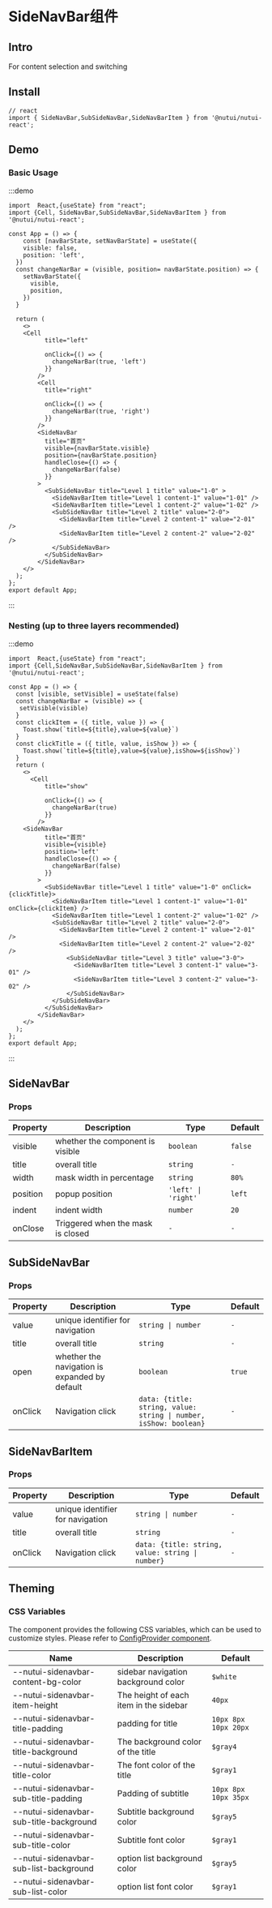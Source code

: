 # SideNavBar组件

## Intro

For content selection and switching

## Install

```tsx
// react
import { SideNavBar,SubSideNavBar,SideNavBarItem } from '@nutui/nutui-react';
```

## Demo

### Basic Usage

:::demo

```tsx
import  React,{useState} from "react";
import {Cell, SideNavBar,SubSideNavBar,SideNavBarItem } from '@nutui/nutui-react';

const App = () => {
    const [navBarState, setNavBarState] = useState({
    visible: false,
    position: 'left',
  })
  const changeNarBar = (visible, position= navBarState.position) => {
    setNavBarState({
      visible,
      position,
    })
  }
 
  return ( 
    <>   
    <Cell
          title="left"
          
          onClick={() => {
            changeNarBar(true, 'left')
          }}
        />
        <Cell
          title="right"
          
          onClick={() => {
            changeNarBar(true, 'right')
          }}
        />
        <SideNavBar
          title="首页"
          visible={navBarState.visible}
          position={navBarState.position}
          handleClose={() => {
            changeNarBar(false)
          }}
        >
          <SubSideNavBar title="Level 1 title" value="1-0" >
            <SideNavBarItem title="Level 1 content-1" value="1-01" />
            <SideNavBarItem title="Level 1 content-2" value="1-02" />
            <SubSideNavBar title="Level 2 title" value="2-0">
              <SideNavBarItem title="Level 2 content-1" value="2-01" />
              <SideNavBarItem title="Level 2 content-2" value="2-02" />
            </SubSideNavBar>
          </SubSideNavBar>
        </SideNavBar>
    </>
  );
};  
export default App;

```

:::

### Nesting (up to three layers recommended)

:::demo

```tsx
import  React,{useState} from "react";
import {Cell,SideNavBar,SubSideNavBar,SideNavBarItem } from '@nutui/nutui-react';

const App = () => {
  const [visible, setVisible] = useState(false)
  const changeNarBar = (visible) => {
   setVisible(visible)
  }
  const clickItem = ({ title, value }) => {
    Toast.show(`title=${title},value=${value}`)
  }
  const clickTitle = ({ title, value, isShow }) => {
    Toast.show(`title=${title},value=${value},isShow=${isShow}`)
  }
  return ( 
    <>  
      <Cell
          title="show"
          
          onClick={() => {
            changeNarBar(true)
          }}
        /> 
    <SideNavBar
          title="首页"
          visible={visible}
          position='left'
          handleClose={() => {
            changeNarBar(false)
          }}
        >
          <SubSideNavBar title="Level 1 title" value="1-0" onClick={clickTitle}>
            <SideNavBarItem title="Level 1 content-1" value="1-01" onClick={clickItem} />
            <SideNavBarItem title="Level 1 content-2" value="1-02" />
            <SubSideNavBar title="Level 2 title" value="2-0">
              <SideNavBarItem title="Level 2 content-1" value="2-01" />
              <SideNavBarItem title="Level 2 content-2" value="2-02" />
                <SubSideNavBar title="Level 3 title" value="3-0">
                  <SideNavBarItem title="Level 3 content-1" value="3-01" />
                  <SideNavBarItem title="Level 3 content-2" value="3-02" />
                </SubSideNavBar>
            </SubSideNavBar>
          </SubSideNavBar>
        </SideNavBar>
    </>
  );
};  
export default App;

```

:::

## SideNavBar

### Props

| Property | Description | Type | Default |
| --- | --- | --- | --- |
| visible | whether the component is visible | `boolean` | `false` |
| title | overall title | `string` | `-` |
| width | mask width in percentage | `string` | `80%` |
| position | popup position | `'left' \| 'right'` | `left` |
| indent | indent width | `number` | `20` |
| onClose | Triggered when the mask is closed | `-` | `-` |

## SubSideNavBar

### Props

| Property | Description | Type | Default |
| --- | --- | --- | --- |
| value | unique identifier for navigation | `string \| number` | `-` |
| title | overall title | `string` | `-` |
| open | whether the navigation is expanded by default | `boolean` | `true` |
| onClick | Navigation click | `data: {title: string, value: string \| number, isShow: boolean}` | `-` |

## SideNavBarItem

### Props

| Property | Description | Type | Default |
| --- | --- | --- | --- |
| value | unique identifier for navigation | `string \| number` | `-` |
| title | overall title | `string` | `-` |
| onClick | Navigation click | `data: {title: string, value: string \| number}` | `-` |
## Theming

### CSS Variables

The component provides the following CSS variables, which can be used to customize styles. Please refer to [ConfigProvider component](#/en-US/component/configprovider).

| Name | Description | Default |
| --- | --- | --- |
| \--nutui-sidenavbar-content-bg-color | sidebar navigation background color | `$white` |
| \--nutui-sidenavbar-item-height | The height of each item in the sidebar | `40px` |
| \--nutui-sidenavbar-title-padding | padding for title | `10px 8px 10px 20px` |
| \--nutui-sidenavbar-title-background | The background color of the title | `$gray4` |
| \--nutui-sidenavbar-title-color | The font color of the title | `$gray1` |
| \--nutui-sidenavbar-sub-title-padding | Padding of subtitle | `10px 8px 10px 35px` |
| \--nutui-sidenavbar-sub-title-background | Subtitle background color | `$gray5` |
| \--nutui-sidenavbar-sub-title-color | Subtitle font color | `$gray1` |
| \--nutui-sidenavbar-sub-list-background | option list background color | `$gray5` |
| \--nutui-sidenavbar-sub-list-color | option list font color | `$gray1` |
